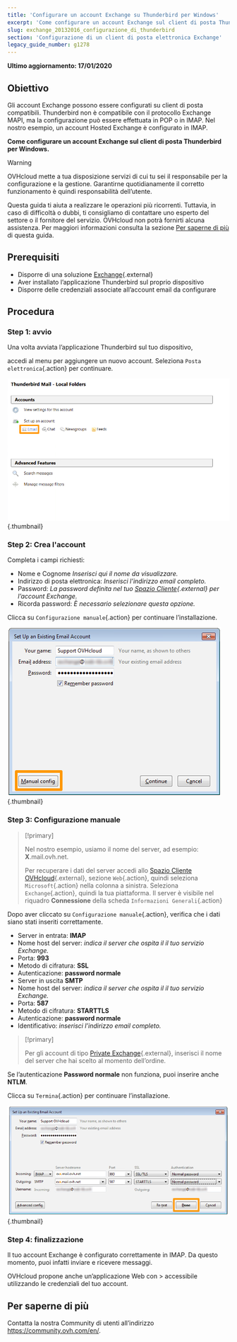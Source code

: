 ```yaml
---
title: 'Configurare un account Exchange su Thunderbird per Windows'
excerpt: 'Come configurare un account Exchange sul client di posta Thunderbird per Windows'
slug: exchange_20132016_configurazione_di_thunderbird
section: 'Configurazione di un client di posta elettronica Exchange'
legacy_guide_number: g1278
---
```


**Ultimo aggiornamento: 17/01/2020**

## Obiettivo

Gli account Exchange possono essere configurati su client di posta compatibili. Thunderbird non è compatibile con il protocollo Exchange MAPI, ma la configurazione può essere effettuata in POP o in IMAP. Nel nostro esempio, un account Hosted Exchange è configurato in IMAP.

**Come configurare un account Exchange sul client di posta Thunderbird per Windows.**

> [!warning]
>
> OVHcloud mette a tua disposizione servizi di cui tu sei il responsabile per la configurazione e la gestione. Garantirne quotidianamente il corretto funzionamento è quindi responsabilità dell’utente.
> 
> Questa guida ti aiuta a realizzare le operazioni più ricorrenti. Tuttavia, in caso di difficoltà o dubbi, ti consigliamo di contattare uno esperto del settore 
> o il fornitore del servizio. OVHcloud non potrà fornirti alcuna assistenza. Per maggiori informazioni consulta la sezione [Per saperne di più](https://docs.ovh.com/it/microsoft-collaborative-solutions/exchange_20132016_configurazione_di_thunderbird/#per_saperne_di_piu_1)
> di questa guida.
> 

## Prerequisiti

- Disporre di una soluzione [Exchange](https://www.ovh.it/emails/){.external}
- Aver installato l’applicazione Thunderbird sul proprio dispositivo
- Disporre delle credenziali associate all’account email da configurare

## Procedura

### Step 1: avvio
Una volta avviata l’applicazione Thunderbird sul tuo dispositivo,

accedi al menu per aggiungere un nuovo account. Seleziona `Posta elettronica`{.action} per continuare.

![emails](images/configuration-thunderbird-exchange-step1.png){.thumbnail}


### Step 2: Crea l'account
Completa i campi richiesti:

- Nome e Cognome *Inserisci qui il nome da visualizzare.*
- Indirizzo di posta elettronica: *Inserisci l’indirizzo email completo.*
- Password:  *La password definita nel tuo [Spazio Cliente](https://www.ovh.com/manager/web/login.html){.external} per l’account Exchange.*
- Ricorda password:  *È necessario selezionare questa opzione.*

Clicca su `Configurazione manuale`{.action} per continuare l’installazione.


![emails](images/configuration-thunderbird-exchange-step2.png){.thumbnail}


### Step 3: Configurazione manuale

> [!primary]
>
> Nel nostro esempio, usiamo il nome del server, ad esempio: **X**.mail.ovh.net.
> 
> Per recuperare i dati del server accedi allo [Spazio Cliente OVHcloud](https://www.ovh.com/auth/?action=gotomanager){.external}, sezione `Web`{.action}, quindi seleziona `Microsoft`{.action}
>  nella colonna a sinistra. Seleziona `Exchange`{.action}, quindi la tua piattaforma. Il server è visibile nel riquadro **Connessione** della scheda `Informazioni Generali`{.action}
> 

Dopo aver cliccato su `Configurazione manuale`{.action}, verifica che i dati siano stati inseriti correttamente.

- Server in entrata: **IMAP** 
- Nome host del server: *indica il server che ospita il il tuo servizio Exchange.*
- Porta:  **993**
- Metodo di cifratura:   **SSL**
- Autenticazione:  **password normale**
- Server in uscita **SMTP**
- Nome host del server: *indica il server che ospita il il tuo servizio Exchange.* 
- Porta:  **587** 
- Metodo di cifratura:  **STARTTLS** 
- Autenticazione:  **password normale** 
- Identificativo: *inserisci l’indirizzo email completo.*

> [!primary]
>
> Per gli account di tipo [Private Exchange](https://docs.ovh.com/it/microsoft-collaborative-solutions/exchange_configura_la_tua_soluzione_private_exchange/){.external}, inserisci il nome del server che hai scelto al momento dell’ordine.
>

Se l’autenticazione **Password normale** non funziona, puoi inserire anche **NTLM**.

Clicca su `Termina`{.action} per continuare l’installazione.


![emails](images/configuration-thunderbird-exchange-step3.png){.thumbnail}


### Step 4: finalizzazione

Il tuo account Exchange è configurato correttamente in IMAP. Da questo momento, puoi infatti inviare e ricevere messaggi.

OVHcloud propone anche un’applicazione Web con > accessibile utilizzando le credenziali del tuo account.


## Per saperne di più

Contatta la nostra Community di utenti all’indirizzo <https://community.ovh.com/en/>.